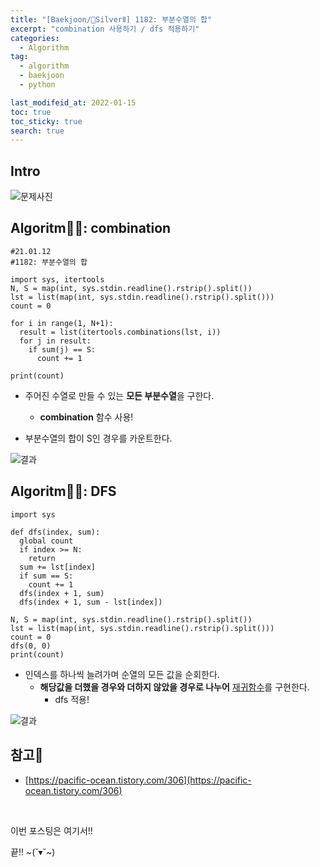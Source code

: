 ```yaml
---
title: "[Baekjoon/🥈SilverⅡ] 1182: 부분수열의 합"
excerpt: "combination 사용하기 / dfs 적용하기"
categories:
  - Algorithm
tag:
  - algorithm
  - baekjoon
  - python

last_modifeid_at: 2022-01-15
toc: true
toc_sticky: true
search: true
---
```

## Intro
![문제사진](https://ifh.cc/g/Q8eLan.png)


## Algoritm👩‍💻: combination

```
#21.01.12
#1182: 부분수열의 합

import sys, itertools
N, S = map(int, sys.stdin.readline().rstrip().split())
lst = list(map(int, sys.stdin.readline().rstrip().split()))
count = 0

for i in range(1, N+1):
  result = list(itertools.combinations(lst, i))
  for j in result:
    if sum(j) == S:
      count += 1

print(count)
```

* 주어진 수열로 만들 수 있는 **모든 부분수열**을 구한다.
  * **combination** 함수 사용!

* 부분수열의 합이 S인 경우를 카운트한다.

![결과](https://ifh.cc/g/6GE6Zl.png)


## Algoritm👩‍💻: DFS


```
import sys

def dfs(index, sum):
  global count
  if index >= N:
    return
  sum += lst[index]
  if sum == S:
    count += 1
  dfs(index + 1, sum)
  dfs(index + 1, sum - lst[index])

N, S = map(int, sys.stdin.readline().rstrip().split())
lst = list(map(int, sys.stdin.readline().rstrip().split()))
count = 0
dfs(0, 0)
print(count)
```

* 인덱스를 하나씩 늘려가며 순열의 모든 값을 순회한다.
  * **해당값을 더했을 경우와 더하지 않았을 경우로 나누어** <u>재귀함수</u>를 구현한다.
    * dfs 적용!

![결과](https://ifh.cc/g/6GE6Zl.png)


## 참고📃
* [https://pacific-ocean.tistory.com/306](https://pacific-ocean.tistory.com/306)

<br>

이번 포스팅은 여기서!!

끝!! ~(˘▾˘~)

